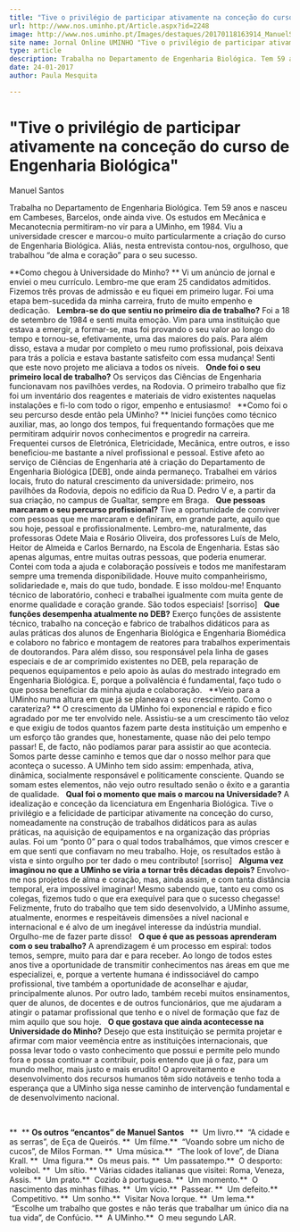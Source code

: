 ```yaml
---
title: "Tive o privilégio de participar ativamente na conceção do curso de Engenharia Biológica"
url: http://www.nos.uminho.pt/Article.aspx?id=2248
image: http://www.nos.uminho.pt/Images/destaques/20170118163914_ManuelSantos7.jpg
site name: Jornal Online UMINHO "Tive o privilégio de participar ativamente na conceção do curso de Engenharia Biológica"
type: article
description: Trabalha no Departamento de Engenharia Biológica. Tem 59 anos e nasceu em Cambeses, Barcelos, onde ainda vive. Os estudos em Mecânica e Mecanotecnia permitiram-no vir para a UMinho, em 1984. Viu a universidade crescer e marcou-o muito particularmente a criação do curso de Engenharia Biológica. Aliás, nesta entrevista contou-nos, orgulhoso, que trabalhou “de alma e coração” para o seu sucesso.
date: 24-01-2017
author: Paula Mesquita

---
```

# "Tive o privilégio de participar ativamente na conceção do curso de Engenharia Biológica"


  

Manuel Santos

Trabalha no Departamento de Engenharia Biológica. Tem 59 anos e nasceu em Cambeses, Barcelos, onde ainda vive. Os estudos em Mecânica e Mecanotecnia permitiram-no vir para a UMinho, em 1984. Viu a universidade crescer e marcou-o muito particularmente a criação do curso de Engenharia Biológica. Aliás, nesta entrevista contou-nos, orgulhoso, que trabalhou “de alma e coração” para o seu sucesso.

**Como chegou à Universidade do Minho? ** 
Vi um anúncio de jornal e enviei o meu currículo. Lembro-me que eram 25 candidatos admitidos. Fizemos três provas de admissão e eu fiquei em primeiro lugar. Foi uma etapa bem-sucedida da minha carreira, fruto de muito empenho e dedicação.
 
**Lembra-se do que sentiu no primeiro dia de trabalho?** 
Foi a 18 de setembro de 1984 e senti muita emoção. Vim para uma instituição que estava a emergir, a formar-se, mas foi provando o seu valor ao longo do tempo e tornou-se, efetivamente, uma das maiores do país. Para além disso, estava a mudar por completo o meu rumo profissional, pois deixava para trás a polícia e estava bastante satisfeito com essa mudança! Senti que este novo projeto me aliciava a todos os níveis.
 
**Onde foi o seu primeiro local de trabalho?** 
Os serviços das Ciências de Engenharia funcionavam nos pavilhões verdes, na Rodovia. O primeiro trabalho que fiz foi um inventário dos reagentes e materiais de vidro existentes naquelas instalações e fi-lo com todo o rigor, empenho e entusiasmo!
 
**Como foi o seu percurso desde então pela UMinho? ** 
Iniciei funções como técnico auxiliar, mas, ao longo dos tempos, fui frequentando formações que me permitiram adquirir novos conhecimentos e progredir na carreira. Frequentei cursos de Eletrónica, Eletricidade, Mecânica, entre outros, e isso beneficiou-me bastante a nível profissional e pessoal. Estive afeto ao serviço de Ciências de Engenharia até à criação do Departamento de Engenharia Biológica [DEB], onde ainda permaneço. Trabalhei em vários locais, fruto do natural crescimento da universidade: primeiro, nos pavilhões da Rodovia, depois no edifício da Rua D. Pedro V e, a partir da sua criação, no campus de Gualtar, sempre em Braga.
 
**Que pessoas marcaram o seu percurso profissional?** 
Tive a oportunidade de conviver com pessoas que me marcaram e definiram, em grande parte, aquilo que sou hoje, pessoal e profissionalmente. Lembro-me, naturalmente, das professoras Odete Maia e Rosário Oliveira, dos professores Luís de Melo, Heitor de Almeida e Carlos Bernardo, na Escola de Engenharia. Estas são apenas algumas, entre muitas outras pessoas, que poderia enumerar. Contei com toda a ajuda e colaboração possíveis e todos me manifestaram sempre uma tremenda disponibilidade. Houve muito companheirismo, solidariedade e, mais do que tudo, bondade. E isso moldou-me! Enquanto técnico de laboratório, conheci e trabalhei igualmente com muita gente de enorme qualidade e coração grande. São todos especiais! [sorriso]
 
**Que funções desempenha atualmente no DEB?** 
Exerço funções de assistente técnico, trabalho na conceção e fabrico de trabalhos didáticos para as aulas práticas dos alunos de Engenharia Biológica e Engenharia Biomédica e colaboro no fabrico e montagem de reatores para trabalhos experimentais de doutorandos. Para além disso, sou responsável pela linha de gases especiais e de ar comprimido existentes no DEB, pela reparação de pequenos equipamentos e pelo apoio às aulas do mestrado integrado em Engenharia Biológica. E, porque a polivalência é fundamental, faço tudo o que possa beneficiar da minha ajuda e colaboração.
 
**Veio para a UMinho numa altura em que já se planeava o seu crescimento. Como o carateriza? ** 
O crescimento da UMinho foi exponencial e rápido e fico agradado por me ter envolvido nele. Assistiu-se a um crescimento tão veloz e que exigiu de todos quantos fazem parte desta instituição um empenho e um esforço tão grandes que, honestamente, quase não dei pelo tempo passar! E, de facto, não podíamos parar para assistir ao que acontecia. Somos parte desse caminho e temos que dar o nosso melhor para que aconteça o sucesso. A UMinho tem sido assim: empenhada, ativa, dinâmica, socialmente responsável e politicamente consciente. Quando se somam estes elementos, não vejo outro resultado senão o êxito e a garantia de qualidade.
 
**Qual foi o momento que mais o marcou na Universidade?** 
A idealização e conceção da licenciatura em Engenharia Biológica. Tive o privilégio e a felicidade de participar ativamente na conceção do curso, nomeadamente na construção de trabalhos didáticos para as aulas práticas, na aquisição de equipamentos e na organização das próprias aulas. Foi um “ponto 0” para o qual todos trabalhámos, que vimos crescer e em que senti que confiavam no meu trabalho. Hoje, os resultados estão à vista e sinto orgulho por ter dado o meu contributo! [sorriso]
 
**Alguma vez imaginou no que a UMinho se viria a tornar três décadas depois?** 
Envolvo-me nos projetos de alma e coração, mas, ainda assim, e com tanta distância temporal, era impossível imaginar! Mesmo sabendo que, tanto eu como os colegas, fizemos tudo o que era exequível para que o sucesso chegasse! Felizmente, fruto do trabalho que tem sido desenvolvido, a UMinho assume, atualmente, enormes e respeitáveis dimensões a nível nacional e internacional e é alvo de um inegável interesse da indústria mundial. Orgulho-me de fazer parte disso!
 
**O que é que as pessoas aprenderam com o seu trabalho?** 
A aprendizagem é um processo em espiral: todos temos, sempre, muito para dar e para receber. Ao longo de todos estes anos tive a oportunidade de transmitir conhecimentos nas áreas em que me especializei, e, porque a vertente humana é indissociável do campo profissional, tive também a oportunidade de aconselhar e ajudar, principalmente alunos. Por outro lado, também recebi muitos ensinamentos, quer de alunos, de docentes e de outros funcionários, que me ajudaram a atingir o patamar profissional que tenho e o nível de formação que faz de mim aquilo que sou hoje.
 
**O que gostava que ainda acontecesse na Universidade do Minho?** 
Desejo que esta instituição se permita projetar e afirmar com maior veemência entre as instituições internacionais, que possa levar todo o vasto conhecimento que possui e permite pelo mundo fora e possa continuar a contribuir, pois entendo que já o faz, para um mundo melhor, mais justo e mais erudito! O aproveitamento e desenvolvimento dos recursos humanos têm sido notáveis e tenho toda a esperança que a UMinho siga nesse caminho de intervenção fundamental e de desenvolvimento nacional.

 

**  ** **Os outros “encantos” de Manuel Santos** 
 
**  Um livro.**  “A cidade e as serras”, de Eça de Queirós.
**  Um filme.**  “Voando sobre um nicho de cucos”, de Milos Forman.
**  Uma música.**  “The look of love”, de Diana Krall.
**  Uma figura.**  Os meus pais.
**  Um passatempo.**  O desporto: voleibol.
**  Um sítio. ** Várias cidades italianas que visitei: Roma, Veneza, Assis.
**  Um prato.**  Cozido à portuguesa.
**  Um momento.**  O nascimento das minhas filhas.
**  Um vício.**  Passear.
**  Um defeito.**  Competitivo.
**  Um sonho.**  Visitar Nova Iorque.
**  Um lema.**  “Escolhe um trabalho que gostes e não terás que trabalhar um único dia na tua vida”, de Confúcio.
**  A UMinho.**  O meu segundo LAR.
 

